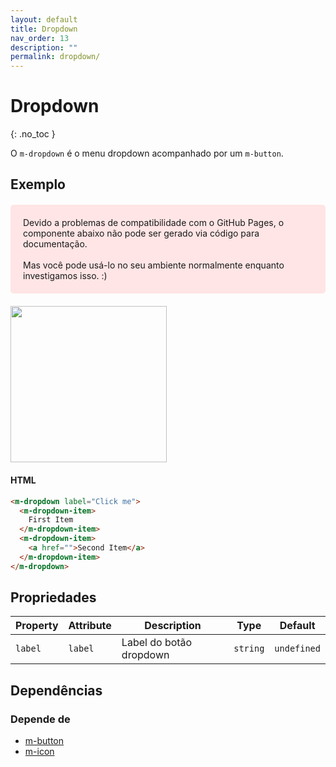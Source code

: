 ```yaml
---
layout: default
title: Dropdown
nav_order: 13
description: ""
permalink: dropdown/
---
```

# Dropdown
{: .no_toc }

O `m-dropdown` é o menu dropdown acompanhado por um `m-button`.

## Exemplo

<div style="background-color: #ffe5e5; padding: 20px; font-size: 14px; border-radius: 5px; margin: 20px 0;">
  Devido a problemas de compatibilidade com o GitHub Pages, o componente abaixo não pode ser gerado via código para documentação. 
  <br/>
  <br/>
  Mas você pode usá-lo no seu ambiente normalmente enquanto investigamos isso. :) 
</div>

<img src="../assets/images/mcw-dropdown.gif" width="250">

#### HTML
```html
<m-dropdown label="Click me">
  <m-dropdown-item>
    First Item
  </m-dropdown-item>
  <m-dropdown-item>
    <a href="">Second Item</a>
  </m-dropdown-item>
</m-dropdown>
```

## Propriedades

| Property | Attribute | Description             | Type     | Default     |
| -------- | --------- | ----------------------- | -------- | ----------- |
| `label`  | `label`   | Label do botão dropdown | `string` | `undefined` |


## Dependências

### Depende de

- [m-button](/button)
- [m-icon](/icons)
